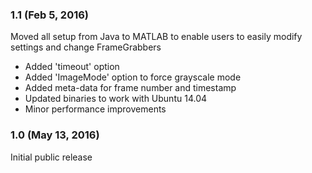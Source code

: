 ### 1.1 (Feb 5, 2016)
Moved all setup from Java to MATLAB to enable users to easily modify settings and change FrameGrabbers
* Added 'timeout' option
* Added 'ImageMode' option to force grayscale mode
* Added meta-data for frame number and timestamp
* Updated binaries to work with Ubuntu 14.04
* Minor performance improvements

### 1.0 (May 13, 2016)
Initial public release
